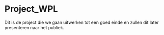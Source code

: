 # Project_WPL
Dit is de project die we gaan uitwerken tot een goed einde en zullen dit later presenteren naar het publiek.





